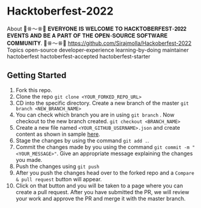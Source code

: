 # Hacktoberfest-2022
About 🌸ꗥ～ꗥ🌸 𝐄𝐕𝐄𝐑𝐘𝐎𝐍𝐄 𝐈𝐒 𝐖𝐄𝐋𝐂𝐎𝐌𝐄 𝐓𝐎 𝐇𝐀𝐂𝐊𝐓𝐎𝐁𝐄𝐑𝐅𝐄𝐒𝐓-𝟐𝟎𝟐𝟐 𝐄𝐕𝐄𝐍𝐓𝐒 𝐀𝐍𝐃 𝐁𝐄 𝐀 𝐏𝐀𝐑𝐓 𝐎𝐅 𝐓𝐇𝐄 𝐎𝐏𝐄𝐍-𝐒𝐎𝐔𝐑𝐂𝐄 𝐒𝐎𝐅𝐓𝐖𝐀𝐑𝐄 𝐂𝐎𝐌𝐌𝐔𝐍𝐈𝐓𝐘. 🌸ꗥ～ꗥ🌸  https://github.com/Sirajmolla/Hackoberfest-2022 Topics open-source developer-experience learning-by-doing maintainer hactoberfest hactoberfest-accepted hactoberfest-starter

## Getting Started

1. Fork this repo.
1. Clone the repo
```git clone <YOUR_FORKED_REPO_URL>```
1. CD into the specific directory. Create a new branch of the master ```git branch <NEW_BRANCH_NAME>```
1. You can check which branch you are in using ```git branch``` . Now checkout to the new branch created.
```git checkout <BRANCH_NAME>```
1. Create a new file named ```<YOUR_GITHUB_USERNAME>.json``` and create content as shown in sample [here](https://github.com/coder2hacker/Explore-open-source/blob/main/contributor.json).
1. Stage the changes by using the command ```git add .```.
1. Commit the changes made by you using the command ```git commit -m "<YOUR_MESSAGE>"```. Give an appropriate message explaining the changes you made.
1. Push the changes using ```git push```
1. After you push the changes head over to the forked repo and a ```Compare & pull request``` button will appear. 
1. Click on that button and you will be taken to a page where you can create a pull request. After you have submitted the PR, we will review your work and approve the PR and merge it with the master branch.
